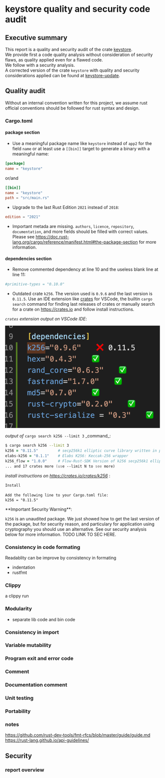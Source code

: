 # keystore quality and security code audit

## Executive summary

This report is a quality and security audit of the crate [keystore](./keystore).  
We provide first a code quality analysis without consideration of security flaws, as quality applied even for a flawed code.  
We follow with a security analysis.  
A corrected version of the crate `keystore` with quality and security considerations applied can be found at [keystore-update](./keystore-update).

## Quality audit

Without an internal convention written for this project, we assume rust official conventions should be followed for rust syntax and design.

### Cargo.toml

#### package section

- Use a meaningful package name like `keystore` instead of `app2` for the field `name` or at least use a `[[bin]]` target to generate a binary with a meaningful name:

```toml
[package]
name = "keystore"
```

or/and

```toml
[[bin]]
name = "keystore"
path = "src/main.rs"
```

- Upgrade to the last Rust Edition `2021` instead of `2018`:

```toml
edition = "2021"
```

- Important metada are missing. `authors`, `licence`, `repository`, `documentation`, and more fields should be filled with correct values.
  Please see https://doc.rust-lang.org/cargo/reference/manifest.html#the-package-section for more information.

#### dependencies section

- Remove commented dependency at line 10 and the useless blank line at line 11:

```toml
#primitive-types = "0.10.0"

```

- Outdated crate `k256`. The version used is `0.9.6` and the last version is `0.11.5`.
  Use an IDE extension like [crates](https://marketplace.visualstudio.com/items?itemName=serayuzgur.crates) for VSCode, the builtin `cargo search` command for finding last releases of crates or manually search for a crate on https://crates.io and follow install instructions.

_`crates` extension output on VSCode IDE_:

![crates output](res/crates_output.png)

_output of_ `cargo search k256 --limit 3` \_command\_:

```zsh
$ cargo search k256 --limit 3
k256 = "0.11.5"         # secp256k1 elliptic curve library written in pure Rust with support for ECDSA signing/verification (incl…
elabs-k256 = "0.1.1"    # Elabs K256: Keccak-256 wrapper
k256_flow = "1.0.0"     # Flow-Rust-SDK Version of k256 secp256k1 elliptic curve library written in pure Rust with support for EC…
... and 17 crates more (use --limit N to see more)
```

_install instructions on https://crates.io/crates/k256_ :

```text
Install

Add the following line to your Cargo.toml file:
k256 = "0.11.5"
```

\*\*Important Security Warning\*\*:

`k256` is an unaudited package. We just showed how to get the last version of the package, but for security reason, and particulary for application using cryptography you should use an alternative. See our security analysis below for more information. TODO LINK TO SEC HERE.

### Consistency in code formating

Readablity can be improve by consistency in formating

- indentation
- rustfmt

### Clippy

a clippy run

### Modularity

- separate lib code and bin code

### Consistency in import

### Variable mutability

### Program exit and error code

### Comment

### Documentation comment

### Unit testing

### Portability

### notes

https://github.com/rust-dev-tools/fmt-rfcs/blob/master/guide/guide.md
https://rust-lang.github.io/api-guidelines/

## Security

### report overview

```

```
